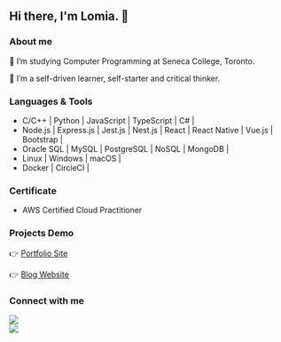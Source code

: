 ## Hi there, I'm Lomia. 👋

### About me
👀 I’m studying Computer Programming at Seneca College, Toronto.

🌱 I’m a self-driven learner, self-starter and critical thinker.

### Languages & Tools
- C/C++ | Python | JavaScript | TypeScript | C# |
- Node.js | Express.js | Jest.js | Nest.js | React | React Native | Vue.js | Bootstrap |
- Oracle SQL | MySQL | PostgreSQL | NoSQL | MongoDB |
- Linux | Windows | macOS |
- Docker | CircleCI |

### Certificate
- AWS Certified Cloud Practitioner

### Projects Demo
👉 [Portfolio Site](https://lomia-portfolio.netlify.app/projects)

👉 [Blog Website](https://troubled-ox-robe.cyclic.app/)

### Connect with me
<a href="mailto:lomia5w@gmail.com"><img src="https://img.shields.io/badge/-Gmail-grey?style=flat&logo=Gmail&logoColor=red"/></a>  
<a href="https://www.linkedin.com/in/lomiawu"><img src="https://img.shields.io/badge/-Lomia%20Wu%20-0077B5?style=flat&logo=Linkedin&logoColor=white"/></a>

<!---
LomiaW/LomiaW is a ✨ special ✨ repository because its `README.md` (this file) appears on your GitHub profile.
You can click the Preview link to take a look at your changes.
--->
